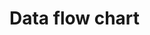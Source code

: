 # Data flow chart
<p align="center"><img src="https://raw.githubusercontent.com/ChiQiao/Apnea-ECG/master/resources/Flow_chart.png" width="700" title="Flow chart></p>
test
